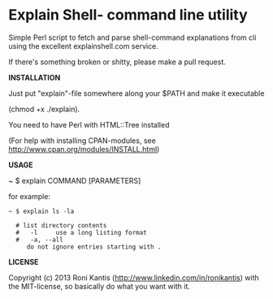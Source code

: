 Explain Shell- command line utility
===============

Simple Perl script to fetch and parse shell-command explanations from cli using the excellent explainshell.com service.

If there's something broken or shitty, please make a pull request.

**INSTALLATION**

Just put "explain"-file somewhere along your $PATH and make it executable

(chmod +x ./explain).

You need to have Perl with HTML::Tree installed 

(For help with installing CPAN-modules, see http://www.cpan.org/modules/INSTALL.html)

**USAGE**

~ $ explain COMMAND [PARAMETERS]

for example:

	~ $ explain ls -la

	  # list directory contents
	  #   -l     use a long listing format
	  #   -a, --all
         do not ignore entries starting with .
         
**LICENSE**

Copyright (c) 2013 Roni Kantis (http://www.linkedin.com/in/ronikantis) with the MIT-license, so basically do what you want with it.